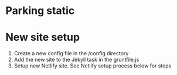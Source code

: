 Parking static
==========

# New site setup
1. Create a new config file in the /config directory
2. Add the new site to the Jekyll task in the gruntfile.js
3. Setup new Netlify site. See Netlify setup process below for steps
